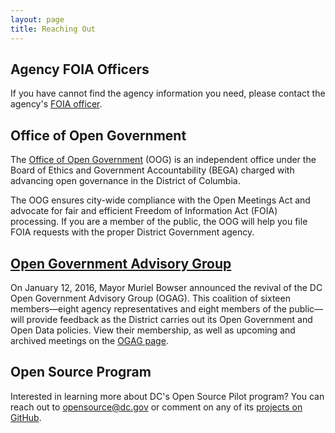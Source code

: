 ```yaml
---
layout: page
title: Reaching Out
---
```


## Agency FOIA Officers

If you have cannot find the agency information you need, please contact the agency's [FOIA officer](http://dc.gov/page/agency-open-government-and-foia-contact-information).

## Office of Open Government

The [Office of Open Government](http://www.open-dc.gov/office-open-government) (OOG) is an independent office under the Board of Ethics and Government Accountability (BEGA) charged with advancing open governance in the District of Columbia.

The OOG ensures city-wide compliance with the Open Meetings Act and advocate for fair and efficient Freedom of Information Act (FOIA) processing. If you are a member of the public, the OOG will help you file FOIA requests with the proper District Government agency.

## [Open Government Advisory Group](/open-government-advisory-group)

On January 12, 2016, Mayor Muriel Bowser announced the revival of the DC Open Government Advisory Group (OGAG). This coalition of sixteen members—eight  agency representatives and eight members of the public—will provide feedback as the District carries out its Open Government and Open Data policies. View their membership, as well as upcoming and archived meetings on the [OGAG page](/open-government-advisory-group).

## Open Source Program

Interested in learning more about DC's Open Source Pilot program? You can reach out to [opensource@dc.gov](mailto:opensource@dc.gov) or comment on any of its [projects on GitHub](https://github.com/dcgov/).
